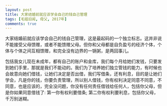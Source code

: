 ```yaml
---
layout: post
title: 大家结婚前就应该学会自己的钱自己管理
tags: [毛姐旧闻, 母父, 2017年]
comments: true
---
```


大家结婚前就应该学会自己的钱自己管理，这是最起码的一个独立标志。这并非说不能接受父母馈赠，或者不能馈赠父母。但你和父母都是自负盈亏的经济个体，个体与个体之间互相馈赠，和完全没有边界的一锅粥，是两回事儿。

包括我女儿现在未成年，都有自己的账户和金库，我们每个月给她们发钱，只要发到她们手里，那就是我们不能动的。我们为了培养她们独立管钱的能力，有时候也会故意向她们借钱，让她们决定是否出借，我们写借条，还有利息，目的是让她们学会，凡是你的钱，你要负责管理，所以别人借钱，你有权利决定同意不同意，不同意，也是应该的，完全没问题，你没有任何责任借钱给任何人，包括你父母，但是你如果同意借钱了: 第一你有权利要借条; 第二你有权利要利息，包括你父母，千万别迷糊。

